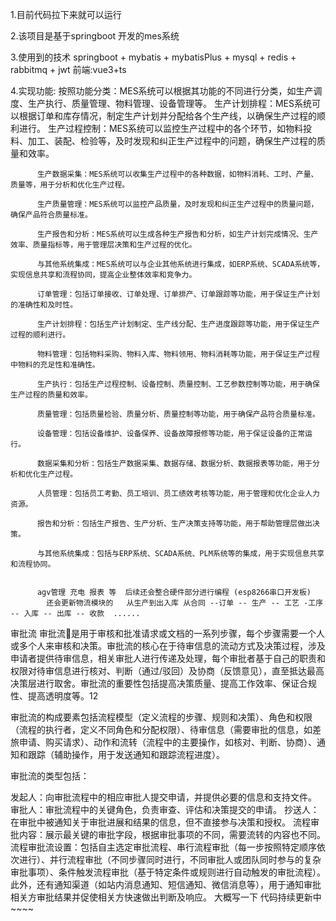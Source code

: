 1.目前代码拉下来就可以运行 

2.该项目是基于springboot 开发的mes系统

3.使用到的技术 springboot + mybatis + mybatisPlus + mysql + redis + rabbitmq + jwt 
          前端:vue3+ts

4.实现功能:
          按照功能分类：MES系统可以根据其功能的不同进行分类，如生产调度、生产执行、质量管理、物料管理、设备管理等。
          生产计划排程：MES系统可以根据订单和库存情况，制定生产计划并分配给各个生产线，以确保生产过程的顺利进行。
          生产过程控制：MES系统可以监控生产过程中的各个环节，如物料投料、加工、装配、检验等，及时发现和纠正生产过程中的问题，确保生产过程的质量和效率。
          
          生产数据采集：MES系统可以收集生产过程中的各种数据，如物料消耗、工时、产量、质量等，用于分析和优化生产过程。
          
          生产质量管理：MES系统可以监控产品质量，及时发现和纠正生产过程中的质量问题，确保产品符合质量标准。
          
          生产报告和分析：MES系统可以生成各种生产报告和分析，如生产计划完成情况、生产效率、质量指标等，用于管理层决策和生产过程的优化。
          
          与其他系统集成：MES系统可以与企业其他系统进行集成，如ERP系统、SCADA系统等，实现信息共享和流程协同，提高企业整体效率和竞争力。
          
          订单管理：包括订单接收、订单处理、订单排产、订单跟踪等功能，用于保证生产计划的准确性和及时性。
          
          生产计划排程：包括生产计划制定、生产线分配、生产进度跟踪等功能，用于保证生产过程的顺利进行。
          
          物料管理：包括物料采购、物料入库、物料领用、物料消耗等功能，用于保证生产过程中物料的充足性和准确性。
          
          生产执行：包括生产过程控制、设备控制、质量控制、工艺参数控制等功能，用于确保生产过程的质量和效率。
          
          质量管理：包括质量检验、质量分析、质量控制等功能，用于确保产品符合质量标准。
          
          设备管理：包括设备维护、设备保养、设备故障报修等功能，用于保证设备的正常运行。
          
          数据采集和分析：包括生产数据采集、数据存储、数据分析、数据报表等功能，用于分析和优化生产过程。
          
          人员管理：包括员工考勤、员工培训、员工绩效考核等功能，用于管理和优化企业人力资源。
          
          报告和分析：包括生产报告、生产分析、生产决策支持等功能，用于帮助管理层做出决策。
          
          与其他系统集成：包括与ERP系统、SCADA系统、PLM系统等的集成，用于实现信息共享和流程协同。
            
          
          agv管理 充电 报表 等  后续还会整合硬件部分进行编程 (esp8266串口开发板)
            还会更新物流模块的   从生产到出入库 从合同 --订单 -- 生产 -- 工艺 -工序 -- 入库 -- 出库 -- 收款  ......

审批流
审批流是用于审核和批准请求或文档的一系列步骤，每个步骤需要一个人或多个人来审核和决策。审批流的核心在于待审信息的流动方式及决策过程，涉及申请者提供待审信息，相关审批人进行传递及处理，每个审批者基于自己的职责和权限对待审信息进行核对、判断（通过/驳回）及协商（反馈意见），直至抵达最高决策层进行取舍。审批流的重要性包括提高决策质量、提高工作效率、保证合规性、提高透明度等。12

审批流的构成要素包括流程模型（定义流程的步骤、规则和决策）、角色和权限（流程的执行者，定义不同角色和分配权限）、待审信息（需要审批的信息，如差旅申请、购买请求）、动作和流转（流程中的主要操作，如核对、判断、协商）、通知和跟踪（辅助操作，用于发送通知和跟踪流程进度）。

审批流的类型包括：

发起人：向审批流程中的相应审批人提交申请，并提供必要的信息和支持文件。
审批人：审批流程中的关键角色，负责审查、评估和决策提交的申请。
抄送人：在审批中被通知关于审批进展和结果的信息，但不直接参与决策和授权。
流程审批内容：展示最关键的审批字段，根据审批事项的不同，需要流转的内容也不同。
流程审批流设置：包括自主选定审批流程、串行流程审批（每一步按照特定顺序依次进行）、并行流程审批（不同步骤同时进行，不同审批人或团队同时参与的复杂审批事项）、条件触发流程审批（基于特定条件或规则进行自动触发的审批流程）。
此外，还有通知渠道（如站内消息通知、短信通知、微信消息等），用于通知审批相关方审批结果并促使相关方快速做出判断及响应。
大概写一下 代码持续更新中 ~~~~
